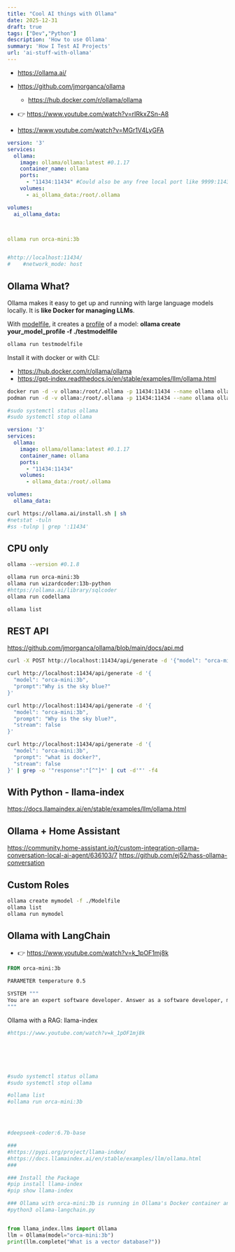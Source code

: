 ```yaml
---
title: "Cool AI things with Ollama"
date: 2025-12-31
draft: true
tags: ["Dev","Python"]
description: 'How to use Ollama'
summary: 'How I Test AI Projects'
url: 'ai-stuff-with-ollama'
---
```



* <https://ollama.ai/>
* <https://github.com/jmorganca/ollama>
  * <https://hub.docker.com/r/ollama/ollama>

* 👉 <https://www.youtube.com/watch?v=rIRkxZSn-A8>
* <https://www.youtube.com/watch?v=MGr1V4LyGFA>

```yml
version: '3'
services:
  ollama:
    image: ollama/ollama:latest #0.1.17
    container_name: ollama
    ports:
      - "11434:11434" #Could also be any free local port like 9999:11434
    volumes:
      - ai_ollama_data:/root/.ollama

volumes:
  ai_ollama_data:



ollama run orca-mini:3b


#http://localhost:11434/
#    #network_mode: host      
```

## Ollama What?

Ollama makes it easy to get up and running with large language models locally. It is **like Docker for managing LLMs**.

With [modelfile](https://github.com/Decentralised-AI/ollama/blob/main/docs/modelfile.md), it creates a [profile](https://github.com/Decentralised-AI/ollama/tree/main/examples) of a model: **ollama create your_model_profile -f ./testmodelfile**

```sh
ollama run testmodelfile
```

Install it with docker or with CLI:

* <https://hub.docker.com/r/ollama/ollama>
* <https://gpt-index.readthedocs.io/en/stable/examples/llm/ollama.html>

```sh
docker run -d -v ollama:/root/.ollama -p 11434:11434 --name ollama ollama/ollama
podman run -d -v ollama:/root/.ollama -p 11434:11434 --name ollama ollama/ollama
```

```sh
#sudo systemctl status ollama
#sudo systemctl stop ollama
```


```yml
version: '3'
services:
  ollama:
    image: ollama/ollama:latest #0.1.17
    container_name: ollama
    ports:
      - "11434:11434"
    volumes:
      - ollama_data:/root/.ollama

volumes:
  ollama_data:
```

```sh
curl https://ollama.ai/install.sh | sh
#netstat -tuln
#ss -tulnp | grep ':11434'
```

## CPU only

```sh
ollama --version #0.1.8

ollama run orca-mini:3b
ollama run wizardcoder:13b-python
#https://ollama.ai/library/sqlcoder
ollama run codellama

ollama list
```


## REST API

<https://github.com/jmorganca/ollama/blob/main/docs/api.md>

```sh
curl -X POST http://localhost:11434/api/generate -d '{"model": "orca-mini:3b", "prompt":"What is a large language model?"}'

curl http://localhost:11434/api/generate -d '{
  "model": "orca-mini:3b",
  "prompt":"Why is the sky blue?"
}'

curl http://localhost:11434/api/generate -d '{
  "model": "orca-mini:3b",
  "prompt": "Why is the sky blue?",
  "stream": false
}'
```

```sh
curl http://localhost:11434/api/generate -d '{
  "model": "orca-mini:3b",
  "prompt": "what is docker?",
  "stream": false
}' | grep -o '"response":"[^"]*' | cut -d'"' -f4

```

## With Python - llama-index

<https://docs.llamaindex.ai/en/stable/examples/llm/ollama.html>

## Ollama + Home Assistant

<https://community.home-assistant.io/t/custom-integration-ollama-conversation-local-ai-agent/636103/7>
<https://github.com/ej52/hass-ollama-conversation>

## Custom Roles

```sh
ollama create mymodel -f ./Modelfile
ollama list
ollama run mymodel
```

## Ollama with LangChain

* 👉 <https://www.youtube.com/watch?v=k_1pOF1mj8k>

```dockerfile
FROM orca-mini:3b

PARAMETER temperature 0.5

SYSTEM """
You are an expert software developer. Answer as a software developer, my assitant, only.
"""
```


Ollama with a RAG: llama-index
```py
#https://www.youtube.com/watch?v=k_1pOF1mj8k






#sudo systemctl status ollama
#sudo systemctl stop ollama

#ollama list
#ollama run orca-mini:3b




#deepseek-coder:6.7b-base 

###
#https://pypi.org/project/llama-index/
#https://docs.llamaindex.ai/en/stable/examples/llm/ollama.html
###

### Install the Package
#pip install llama-index
#pip show llama-index

### Ollama with orca-mini:3b is running in Ollama's Docker container and the just execute the Python script
#python3 ollama-langchain.py


from llama_index.llms import Ollama
llm = Ollama(model="orca-mini:3b") 
print(llm.complete("What is a vector database?"))
```